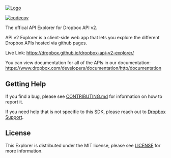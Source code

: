 [![Logo][logo]][repo]

[![codecov](https://codecov.io/gh/dropbox/dropbox-api-v2-explorer/branch/master/graph/badge.svg)](https://codecov.io/gh/dropbox/dropbox-api-v2-explorer)

The offical API Explorer for Dropbox API v2.

API v2 Explorer is a client-side web app that lets you explore the different Dropbox APIs hosted via github pages.

Live Link: https://dropbox.github.io/dropbox-api-v2-explorer/

You can view documentation for all of the APIs in our documentation: https://www.dropbox.com/developers/documentation/http/documentation

## Getting Help

If you find a bug, please see [CONTRIBUTING.md][contributing] for information on how to report it.

If you need help that is not specific to this SDK, please reach out to [Dropbox Support][support].

## License

This Explorer is distributed under the MIT license, please see [LICENSE][license] for more information.

[logo]: https://cfl.dropboxstatic.com/static/images/sdk/api_v2_explorer_banner.png
[repo]: https://github.com/dropbox/dropbox-api-v2-explorer
[license]: https://github.com/dropbox/dropbox-api-v2-explorer/blob/master/LICENSE
[contributing]: https://github.com/dropbox/dropbox-api-v2-explorer/blob/master/CONTRIBUTING.md
[support]: https://www.dropbox.com/developers/contact
